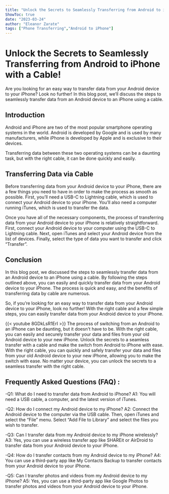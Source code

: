 ```yaml
---
title: "Unlock the Secrets to Seamlessly Transferring from Android to iPhone with a Cable!"
ShowToc: true 
date: "2023-03-24"
author: "Eleanor Zarate" 
tags: ["Phone Transferring","Android to iPhone"]
---
```

# Unlock the Secrets to Seamlessly Transferring from Android to iPhone with a Cable!

Are you looking for an easy way to transfer data from your Android device to your iPhone? Look no further! In this blog post, we’ll discuss the steps to seamlessly transfer data from an Android device to an iPhone using a cable. 

## Introduction 

Android and iPhone are two of the most popular smartphone operating systems in the world. Android is developed by Google and is used by many manufacturers, while iPhone is developed by Apple and is exclusive to their devices. 

Transferring data between these two operating systems can be a daunting task, but with the right cable, it can be done quickly and easily. 

## Transferring Data via Cable 

Before transferring data from your Android device to your iPhone, there are a few things you need to have in order to make the process as smooth as possible. First, you’ll need a USB-C to Lightning cable, which is used to connect your Android device to your iPhone. You’ll also need a computer running iTunes, which is used to transfer the data. 

Once you have all of the necessary components, the process of transferring data from your Android device to your iPhone is relatively straightforward. First, connect your Android device to your computer using the USB-C to Lightning cable. Next, open iTunes and select your Android device from the list of devices. Finally, select the type of data you want to transfer and click “Transfer”. 

## Conclusion 

In this blog post, we discussed the steps to seamlessly transfer data from an Android device to an iPhone using a cable. By following the steps outlined above, you can easily and quickly transfer data from your Android device to your iPhone. The process is quick and easy, and the benefits of transferring data by cable are numerous. 

So, if you’re looking for an easy way to transfer data from your Android device to your iPhone, look no further! With the right cable and a few simple steps, you can easily transfer data from your Android device to your iPhone.

{{< youtube 8GDkLsR1ErI >}} 
The process of switching from an Android to an iPhone can be daunting, but it doesn't have to be. With the right cable, you can easily and securely transfer your data and files from your old Android device to your new iPhone. Unlock the secrets to a seamless transfer with a cable and make the switch from Android to iPhone with ease. With the right cable, you can quickly and safely transfer your data and files from your old Android device to your new iPhone, allowing you to make the switch with ease. No matter your device, you can unlock the secrets to a seamless transfer with the right cable.

## Frequently Asked Questions (FAQ) :
-Q1: What do I need to transfer data from Android to iPhone?
A1: You will need a USB cable, a computer, and the latest version of iTunes.

-Q2: How do I connect my Android device to my iPhone?
A2: Connect the Android device to the computer via the USB cable. Then, open iTunes and select the “File” menu. Select “Add File to Library” and select the files you wish to transfer.

-Q3: Can I transfer data from my Android device to my iPhone wirelessly?
A3: Yes, you can use a wireless transfer app like SHAREit or AirDroid to transfer data from your Android device to your iPhone.

-Q4: How do I transfer contacts from my Android device to my iPhone?
A4: You can use a third-party app like My Contacts Backup to transfer contacts from your Android device to your iPhone.

-Q5: Can I transfer photos and videos from my Android device to my iPhone?
A5: Yes, you can use a third-party app like Google Photos to transfer photos and videos from your Android device to your iPhone.


